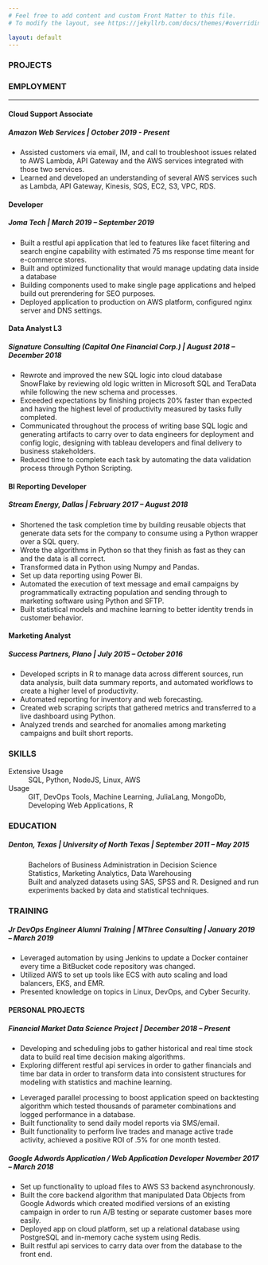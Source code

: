 ```yaml
---
# Feel free to add content and custom Front Matter to this file.
# To modify the layout, see https://jekyllrb.com/docs/themes/#overriding-theme-defaults

layout: default
---
```


### PROJECTS



### EMPLOYMENT

* * *
#### Cloud Support Associate        
##### Amazon Web Services          | October 2019 - Present 

* Assisted customers via email, IM, and call to troubleshoot issues related to AWS Lambda, API Gateway and the AWS services integrated with those two services.
* Learned and developed an understanding of several AWS services such as Lambda, API Gateway, Kinesis, SQS, EC2, S3, VPC, RDS.

#### Developer    
##### Joma Tech                     | March 2019 – September 2019    

* Built a restful api application that led to features like facet filtering and search engine capability with estimated 75 ms response time meant for e-commerce stores.
* Built and optimized functionality that would manage updating data inside a database
* Building components used to make single page applications and helped build out prerendering for SEO purposes.
* Deployed application to production on AWS platform, configured nginx server and DNS settings.                    

#### Data Analyst L3    
##### Signature Consulting (Capital One Financial Corp.)       | August 2018 – December 2018    

* Rewrote and improved the new SQL logic into cloud database SnowFlake by reviewing old logic written in Microsoft SQL and TeraData while following the new schema and processes.
* Exceeded expectations by finishing projects 20% faster than expected and having the highest level of productivity measured by tasks fully completed.
* Communicated throughout the process of writing base SQL logic and generating artifacts to carry over to data engineers for deployment and config logic, designing with tableau developers and final delivery to business stakeholders.
* Reduced time to complete each task by automating the data validation process through Python Scripting.

#### BI Reporting Developer        
##### Stream Energy, Dallas           | February 2017 – August 2018

* Shortened the task completion time by building reusable objects that generate data sets for the company to consume using a Python wrapper over a SQL query.
* Wrote the algorithms in Python so that they finish as fast as they can and the data is all correct.
* Transformed data in Python using Numpy and Pandas.
* Set up data reporting using Power Bi. 
* Automated the execution of text message and email campaigns by programmatically extracting population and sending through to marketing software using Python and SFTP. 
* Built statistical models and machine learning to better identity trends in customer behavior.

#### Marketing Analyst    
##### Success Partners, Plano           | July 2015 – October 2016

* Developed scripts in R to manage data across different sources, run data analysis, built data summary reports, and automated workflows to create a higher level of productivity. 
* Automated reporting for inventory and web forecasting. 
* Created web scraping scripts that gathered metrics and transferred to a live dashboard using Python. 
* Analyzed trends and searched for anomalies among marketing campaigns and built short reports.

### SKILLS      
<dl>
<dt>Extensive Usage</dt>
<dd>SQL, Python, NodeJS, Linux, AWS</dd>
<dt>Usage</dt>
<dd>GIT, DevOps Tools, Machine Learning, JuliaLang, MongoDb, Developing Web Applications, R</dd>
</dl>                                         


### EDUCATION                                                
##### Denton, Texas           | University of North Texas           | September 2011 – May 2015
<dl>
<dd>Bachelors of Business Administration in Decision Science</dd>

<dd>Statistics, Marketing Analytics, Data Warehousing</dd>

<dd>Built and analyzed datasets using SAS, SPSS and R.  Designed and run experiments backed by 
data and statistical techniques.</dd>
</dl>

### TRAINING                                                
##### Jr DevOps Engineer Alumni Training   | MThree Consulting       | January 2019 – March 2019
- Leveraged automation by using Jenkins to update a Docker container every time a BitBucket code repository was changed.
- Utilized AWS to set up tools like ECS with auto scaling and load balancers, EKS, and EMR.
- Presented knowledge on topics in Linux, DevOps, and Cyber Security.


#### PERSONAL PROJECTS                                             
##### Financial Market Data Science Project                   | December 2018 – Present    
- Developing and scheduling jobs to gather historical and real time stock data to build real time decision making algorithms.
- Exploring different restful api services in order to gather financials and time bar data in order to transform data into consistent structures for modeling with statistics and machine learning.
* Leveraged parallel processing to boost application speed on backtesting algorithm which tested thousands of parameter combinations and logged performance in a database.
* Built functionality to send daily model reports via SMS/email.
* Built functionality to perform live trades and manage active trade activity, achieved a positive ROI of .5% for one month tested.

##### Google Adwords Application / Web Application Developer            November 2017 – March 2018
- Set up functionality to upload files to AWS S3 backend asynchronously. 
- Built the core backend algorithm that manipulated Data Objects from Google Adwords which created modified versions of an existing campaign in order to run A/B testing or separate customer bases more easily.
- Deployed app on cloud platform, set up a relational database using PostgreSQL and in-memory cache system using Redis.
- Built restful api services to carry data over from the database to the front end.
